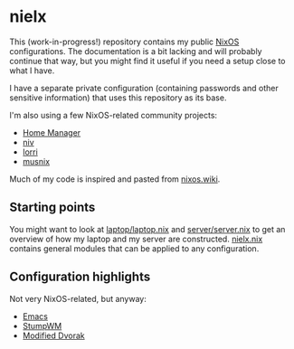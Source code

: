 # nielx

This (work-in-progress!) repository contains my public
[NixOS](https://nixos.org/) configurations.  The documentation is a bit
lacking and will probably continue that way, but you might find it
useful if you need a setup close to what I have.

I have a separate private configuration (containing passwords and other
sensitive information) that uses this repository as its base.

I'm also using a few NixOS-related community projects:

- [Home Manager](https://github.com/nix-community/home-manager)
- [niv](https://github.com/nmattia/niv)
- [lorri](https://github.com/target/lorri)
- [musnix](https://github.com/musnix/musnix)

Much of my code is inspired and pasted from
[nixos.wiki](https://nixos.wiki/).


## Starting points

You might want to look at [laptop/laptop.nix](laptop/laptop.nix) and
[server/server.nix](server/server.nix) to get an overview of how my
laptop and my server are constructed.  [nielx.nix](nielx.nix) contains
general modules that can be applied to any configuration.


## Configuration highlights

Not very NixOS-related, but anyway:

  - [Emacs](laptop/emacs)
  - [StumpWM](laptop/stumpwmrc.cl)
  - [Modified Dvorak](laptop/xmodmap)
